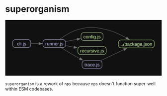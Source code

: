 # superorganism

![dependencies via madge](./graph.svg)

`superorganism` is a rework of `nps` because `nps` doesn't function super-well within ESM codebases.
